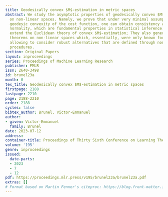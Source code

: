 ```yaml
---
title: Geodesically convex $M$-estimation in metric spaces
abstract: We study the asymptotic properties of geodesically convex $M$-estimation
  on non-linear spaces. Namely, we prove that under very minimal assumptions besides
  geodesic convexity of the cost function, one can obtain consistency and asymptotic
  normality, which are fundamental properties in statistical inference. Our results
  extend the Euclidean theory of convex $M$-estimation; They also generalize limit
  theorems on non-linear spaces which, essentially, were only known for barycenters,
  allowing to consider robust alternatives that are defined through non-smooth $M$-estimation
  procedures.
section: Original Papers
layout: inproceedings
series: Proceedings of Machine Learning Research
publisher: PMLR
issn: 2640-3498
id: brunel23a
month: 0
tex_title: Geodesically convex $M$-estimation in metric spaces
firstpage: 2188
lastpage: 2210
page: 2188-2210
order: 2188
cycles: false
bibtex_author: Brunel, Victor-Emmanuel
author:
- given: Victor-Emmanuel
  family: Brunel
date: 2023-07-12
address: 
container-title: Proceedings of Thirty Sixth Conference on Learning Theory
volume: '195'
genre: inproceedings
issued:
  date-parts:
  - 2023
  - 7
  - 12
pdf: https://proceedings.mlr.press/v195/brunel23a/brunel23a.pdf
extras: []
# Format based on Martin Fenner's citeproc: https://blog.front-matter.io/posts/citeproc-yaml-for-bibliographies/
---
```

